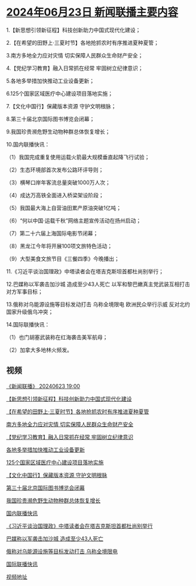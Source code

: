 # [2024年06月23日 新闻联播主要内容](https://tv.cctv.com/lm/xwlb/day/20240623.shtml)

1.【新思想引领新征程】科技创新助力中国式现代化建设；

2.【在希望的田野上·三夏时节】各地抢抓农时有序推进夏种夏管；

3.南方多地全力应对灾情 切实保障人民群众生命财产安全；

4.【党纪学习教育】融入日常抓在经常 牢固树立纪律意识；

5.各地多举措加快推动工业设备更新；

6.125个国家区域医疗中心建设项目落地实施；

7.【文化中国行】保藏版本资源 守护文明根脉；

8.第三十届北京国际图书博览会闭幕；

9.我国珍贵濒危野生动物种群总体恢复增长；

10.国内联播快讯：

（1）我国完成重复使用运载火箭最大规模垂直起降飞行试验；

（2）生态环境部首次发布公路环评导则；

（3）横琴口岸年客流总量突破1000万人次；

（4）成达万高铁全面进入桥梁架设阶段；

（5）我国最大海上自营油田累产原油突破1亿吨；

（6）“何以中国·运载千秋”网络主题宣传活动在扬州启动；

（7）第二十六届上海国际电影节闭幕；

（8）黑龙江今年将开展100项文旅特色活动；

（9）大型美食文旅节目《三餐四季》今晚播出；

11.《习近平谈治国理政》中塔读者会在塔吉克斯坦首都杜尚别举行；

12.巴媒称以军袭击加沙城 造成至少43人死亡 以军和黎巴嫩真主党武装互相打击对方军事目标；

13.俄称对乌能源设施等目标发动打击 乌称全境限电 欧洲民众举行示威 反对北约国家升级俄乌冲突；

14.国际联播快讯：

（1）也门胡塞武装称在红海袭击美军航母；

（2）加拿大多地林火频发。

## 视频

[《新闻联播》 20240623 19:00](https://tv.cctv.com/2024/06/23/VIDEJNpXbCQokTG6TACYbdJ9240623.shtml)

[【新思想引领新征程】科技创新助力中国式现代化建设](https://tv.cctv.com/2024/06/23/VIDE3BC2RKTwAbGjByiXhd9W240623.shtml)

[【在希望的田野上·三夏时节】各地抢抓农时有序推进夏种夏管](https://tv.cctv.com/2024/06/23/VIDEVGhKRiD0azSc5l9nAKdf240623.shtml)

[南方多地全力应对灾情 切实保障人民群众生命财产安全](https://tv.cctv.com/2024/06/23/VIDEw8mbI149kGIEE8IiQGc4240623.shtml)

[【党纪学习教育】融入日常抓在经常 牢固树立纪律意识](https://tv.cctv.com/2024/06/23/VIDE6F3L6p3VwJgXxQZUMrkV240623.shtml)

[各地多举措加快推动工业设备更新](https://tv.cctv.com/2024/06/23/VIDEJww9eYzdqXPRcF1ClZTk240623.shtml)

[125个国家区域医疗中心建设项目落地实施](https://tv.cctv.com/2024/06/23/VIDEaXtNz4AHDhST1tpzOE8W240623.shtml)

[【文化中国行】保藏版本资源 守护文明根脉](https://tv.cctv.com/2024/06/23/VIDETLDw4CuFqxfVEHYCCPw6240623.shtml)

[第三十届北京国际图书博览会闭幕](https://tv.cctv.com/2024/06/23/VIDEEIKNOX9TwHS6PSS1Qk76240623.shtml)

[我国珍贵濒危野生动物种群总体恢复增长](https://tv.cctv.com/2024/06/23/VIDEf6K4enayZ1z7l31rpLy0240623.shtml)

[国内联播快讯](https://tv.cctv.com/2024/06/23/VIDE4ixMydgv7OQkBxjhN4B6240623.shtml)

[《习近平谈治国理政》中塔读者会在塔吉克斯坦首都杜尚别举行](https://tv.cctv.com/2024/06/23/VIDE6sw4poHWeOanAdzZ0qGb240623.shtml)

[巴媒称以军袭击加沙城 造成至少43人死亡](https://tv.cctv.com/2024/06/23/VIDEpMMQhRmhFdBs973rjDDh240623.shtml)

[俄称对乌能源设施等目标发动打击 乌称全境限电](https://tv.cctv.com/2024/06/23/VIDEl6hAJV5GUppXxrha5q50240623.shtml)

[国际联播快讯](https://tv.cctv.com/2024/06/23/VIDEkamnY4nNdhO4y8Rqom2K240623.shtml)

[视频地址](https://tv.cctv.com/lm/xwlb/day/20240623.shtml) 

